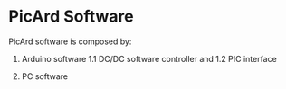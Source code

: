 # PicArd Software

PicArd software is composed by:

1. Arduino software
1.1 DC/DC software controller and
1.2 PIC interface

2. PC software

 